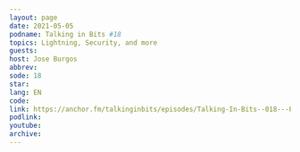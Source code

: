 ```yaml
---
layout: page
date: 2021-05-05
podname: Talking in Bits #18
topics: Lightning, Security, and more
guests: 
host: Jose Burgos
abbrev: 
sode: 18
star: 
lang: EN
code: 
link: https://anchor.fm/talkinginbits/episodes/Talking-In-Bits--018---Philosophy--Bitcoin-with-Gigi-e108ico
podlink: 
youtube: 
archive: 
---
```

